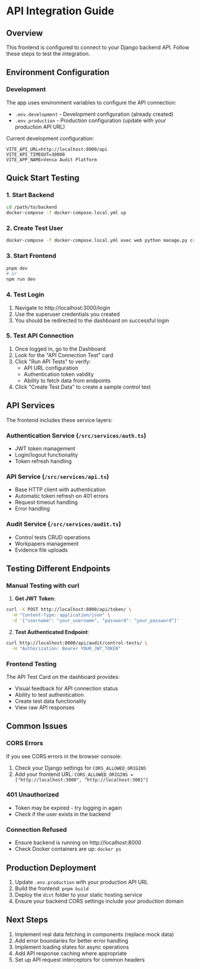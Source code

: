 # API Integration Guide

## Overview
This frontend is configured to connect to your Django backend API. Follow these steps to test the integration.

## Environment Configuration

### Development
The app uses environment variables to configure the API connection:
- `.env.development` - Development configuration (already created)
- `.env.production` - Production configuration (update with your production API URL)

Current development configuration:
```
VITE_API_URL=http://localhost:8000/api
VITE_API_TIMEOUT=30000
VITE_APP_NAME=Vensa Audit Platform
```

## Quick Start Testing

### 1. Start Backend
```bash
cd /path/to/backend
docker-compose -f docker-compose.local.yml up
```

### 2. Create Test User
```bash
docker-compose -f docker-compose.local.yml exec web python manage.py createsuperuser
```

### 3. Start Frontend
```bash
pnpm dev
# or
npm run dev
```

### 4. Test Login
1. Navigate to http://localhost:3000/login
2. Use the superuser credentials you created
3. You should be redirected to the dashboard on successful login

### 5. Test API Connection
1. Once logged in, go to the Dashboard
2. Look for the "API Connection Test" card
3. Click "Run API Tests" to verify:
   - API URL configuration
   - Authentication token validity
   - Ability to fetch data from endpoints
4. Click "Create Test Data" to create a sample control test

## API Services

The frontend includes these service layers:

### Authentication Service (`/src/services/auth.ts`)
- JWT token management
- Login/logout functionality
- Token refresh handling

### API Service (`/src/services/api.ts`)
- Base HTTP client with authentication
- Automatic token refresh on 401 errors
- Request timeout handling
- Error handling

### Audit Service (`/src/services/audit.ts`)
- Control tests CRUD operations
- Workpapers management
- Evidence file uploads

## Testing Different Endpoints

### Manual Testing with curl

1. **Get JWT Token**:
```bash
curl -X POST http://localhost:8000/api/token/ \
  -H "Content-Type: application/json" \
  -d '{"username": "your_username", "password": "your_password"}'
```

2. **Test Authenticated Endpoint**:
```bash
curl http://localhost:8000/api/audit/control-tests/ \
  -H "Authorization: Bearer YOUR_JWT_TOKEN"
```

### Frontend Testing

The API Test Card on the dashboard provides:
- Visual feedback for API connection status
- Ability to test authentication
- Create test data functionality
- View raw API responses

## Common Issues

### CORS Errors
If you see CORS errors in the browser console:
1. Check your Django settings for `CORS_ALLOWED_ORIGINS`
2. Add your frontend URL: `CORS_ALLOWED_ORIGINS = ["http://localhost:3000", "http://localhost:3001"]`

### 401 Unauthorized
- Token may be expired - try logging in again
- Check if the user exists in the backend

### Connection Refused
- Ensure backend is running on http://localhost:8000
- Check Docker containers are up: `docker ps`

## Production Deployment

1. Update `.env.production` with your production API URL
2. Build the frontend: `pnpm build`
3. Deploy the `dist` folder to your static hosting service
4. Ensure your backend CORS settings include your production domain

## Next Steps

1. Implement real data fetching in components (replace mock data)
2. Add error boundaries for better error handling
3. Implement loading states for async operations
4. Add API response caching where appropriate
5. Set up API request interceptors for common headers
